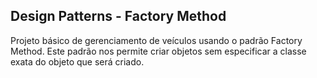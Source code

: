 ## Design Patterns - Factory Method

 Projeto básico de gerenciamento de veículos usando o padrão Factory Method. Este padrão nos permite criar objetos sem especificar a classe exata do objeto que será criado.

